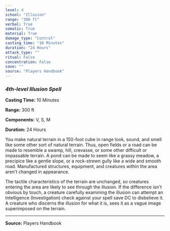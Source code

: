 ```yaml
---
level: 4
school: "Illusion"
range: "300 ft"
verbal: True
somatic: True
material: True
damage_type: "Control"
casting_time: "10 Minutes"
duration: "24 Hours"
attack_type: ""
ritual: False
concentration: False
save: ""
source: "Players Handbook"
---
```


### *4th-level Illusion Spell*

**Casting Time:** 10 Minutes

**Range:** 300 ft

**Components:** V, S, M

**Duration:** 24 Hours

You make natural terrain in a 150-foot cube in range look, sound, and smell like some other sort of natural terrain. Thus, open fields or a road can be made to resemble a swamp, hill, crevasse, or some other difficult or impassable terrain. A pond can be made to seem like a grassy meadow, a precipice like a gentle slope, or a rock-strewn gully like a wide and smooth road. Manufactured structures, equipment, and creatures within the area aren't changed in appearance.
 
 The tactile characteristics of the terrain are unchanged, so creatures entering the area are likely to see through the illusion. If the difference isn't obvious by touch, a creature carefully examining the illusion can attempt an Intelligence (Investigation) check against your spell save DC to disbelieve it. A creature who discerns the illusion for what it is, sees it as a vague image superimposed on the terrain.

---
**Source:** Players Handbook
